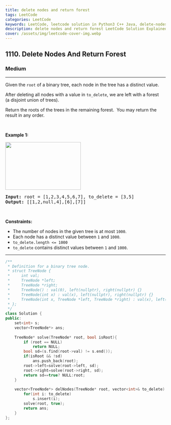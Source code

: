 ```yaml
---
title: delete nodes and return forest
tags: LeetCode
categories: LeetCode
keywords: LeetCode, leetcode solution in Python3 C++ Java, delete-nodes-and-return-forest solution
description: delete nodes and return forest LeetCode Solution Explained
cover: /assets/img/leetcode-cover-img.webp
---
```



<h2>1110. Delete Nodes And Return Forest</h2><h3>Medium</h3><hr><div><p>Given the <code>root</code>&nbsp;of a binary tree, each node in the tree has a distinct value.</p>

<p>After deleting&nbsp;all nodes with a value in <code>to_delete</code>, we are left with a forest (a&nbsp;disjoint union of trees).</p>

<p>Return the roots of the trees in the remaining forest.&nbsp; You may return the result in any order.</p>

<p>&nbsp;</p>
<p><strong>Example 1:</strong></p>

<p><strong><img alt="" src="https://assets.leetcode.com/uploads/2019/07/01/screen-shot-2019-07-01-at-53836-pm.png" style="width: 237px; height: 150px;"></strong></p>

<pre><strong>Input:</strong> root = [1,2,3,4,5,6,7], to_delete = [3,5]
<strong>Output:</strong> [[1,2,null,4],[6],[7]]
</pre>

<p>&nbsp;</p>
<p><strong>Constraints:</strong></p>

<ul>
	<li>The number of nodes in the given tree is at most <code>1000</code>.</li>
	<li>Each node has a distinct value between <code>1</code> and <code>1000</code>.</li>
	<li><code>to_delete.length &lt;= 1000</code></li>
	<li><code>to_delete</code> contains distinct values between <code>1</code> and <code>1000</code>.</li>
</ul></div>

---




```cpp
/**
 * Definition for a binary tree node.
 * struct TreeNode {
 *     int val;
 *     TreeNode *left;
 *     TreeNode *right;
 *     TreeNode() : val(0), left(nullptr), right(nullptr) {}
 *     TreeNode(int x) : val(x), left(nullptr), right(nullptr) {}
 *     TreeNode(int x, TreeNode *left, TreeNode *right) : val(x), left(left), right(right) {}
 * };
 */
class Solution {
public:
    set<int> s;
    vector<TreeNode*> ans;
    
    TreeNode* solve(TreeNode* root, bool isRoot){
        if (root == NULL)
            return NULL;
        bool sd=(s.find(root->val) != s.end());
        if(isRoot && !sd)
            ans.push_back(root);
        root->left=solve(root->left, sd);
        root->right=solve(root->right, sd);
        return sd==true? NULL:root;     
    }
    
    vector<TreeNode*> delNodes(TreeNode* root, vector<int>& to_delete) {
        for(int i: to_delete)
            s.insert(i);
        solve(root, true);
        return ans;
    }
};
```

